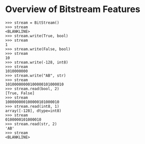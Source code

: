 
Overview of Bitstream Features
================================================================================ 

    >>> stream = BitStream()
    >>> stream
    <BLANKLINE>
    >>> stream.write(True, bool)
    >>> stream
    1
    >>> stream.write(False, bool)
    >>> stream
    10
    >>> stream.write(-128, int8)
    >>> stream
    1010000000
    >>> stream.write("AB", str)
    >>> stream
    10100000000100000101000010
    >>> stream.read(bool, 2)
    [True, False]
    >>> stream
    100000000100000101000010
    >>> stream.read(int8, 1)
    array([-128], dtype=int8)
    >>> stream
    0100000101000010
    >>> stream.read(str, 2)
    'AB'
    >>> stream
    <BLANKLINE>

